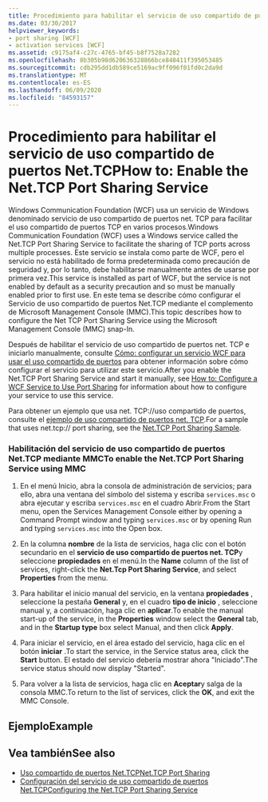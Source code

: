 ```yaml
---
title: Procedimiento para habilitar el servicio de uso compartido de puertos Net.TCP
ms.date: 03/30/2017
helpviewer_keywords:
- port sharing [WCF]
- activation services [WCF]
ms.assetid: c9175af4-c27c-4765-bf45-b8f7528a7282
ms.openlocfilehash: 8b305b98d620636328866bce848411f395053485
ms.sourcegitcommit: cdb295dd1db589ce5169ac9ff096f01fd0c2da9d
ms.translationtype: MT
ms.contentlocale: es-ES
ms.lasthandoff: 06/09/2020
ms.locfileid: "84593157"
---
```

# <a name="how-to-enable-the-nettcp-port-sharing-service"></a><span data-ttu-id="238f1-102">Procedimiento para habilitar el servicio de uso compartido de puertos Net.TCP</span><span class="sxs-lookup"><span data-stu-id="238f1-102">How to: Enable the Net.TCP Port Sharing Service</span></span>
<span data-ttu-id="238f1-103">Windows Communication Foundation (WCF) usa un servicio de Windows denominado servicio de uso compartido de puertos net. TCP para facilitar el uso compartido de puertos TCP en varios procesos.</span><span class="sxs-lookup"><span data-stu-id="238f1-103">Windows Communication Foundation (WCF) uses a Windows service called the Net.TCP Port Sharing Service to facilitate the sharing of TCP ports across multiple processes.</span></span> <span data-ttu-id="238f1-104">Este servicio se instala como parte de WCF, pero el servicio no está habilitado de forma predeterminada como precaución de seguridad y, por lo tanto, debe habilitarse manualmente antes de usarse por primera vez.</span><span class="sxs-lookup"><span data-stu-id="238f1-104">This service is installed as part of WCF, but the service is not enabled by default as a security precaution and so must be manually enabled prior to first use.</span></span> <span data-ttu-id="238f1-105">En este tema se describe cómo configurar el Servicio de uso compartido de puertos Net.TCP mediante el complemento de Microsoft Management Console (MMC).</span><span class="sxs-lookup"><span data-stu-id="238f1-105">This topic describes how to configure the Net TCP Port Sharing Service using the Microsoft Management Console (MMC) snap-In.</span></span>  
  
 <span data-ttu-id="238f1-106">Después de habilitar el servicio de uso compartido de puertos net. TCP e iniciarlo manualmente, consulte [Cómo: configurar un servicio WCF para usar el uso compartido de puertos](how-to-configure-a-wcf-service-to-use-port-sharing.md) para obtener información sobre cómo configurar el servicio para utilizar este servicio.</span><span class="sxs-lookup"><span data-stu-id="238f1-106">After you enable the Net.TCP Port Sharing Service and start it manually, see [How to: Configure a WCF Service to Use Port Sharing](how-to-configure-a-wcf-service-to-use-port-sharing.md) for information about how to configure your service to use this service.</span></span>  
  
 <span data-ttu-id="238f1-107">Para obtener un ejemplo que usa net. TCP://uso compartido de puertos, consulte el [ejemplo de uso compartido de puertos net. TCP](../samples/net-tcp-port-sharing-sample.md).</span><span class="sxs-lookup"><span data-stu-id="238f1-107">For a sample that uses net.tcp:// port sharing, see the [Net.TCP Port Sharing Sample](../samples/net-tcp-port-sharing-sample.md).</span></span>  
  
### <a name="to-enable-the-nettcp-port-sharing-service-using-mmc"></a><span data-ttu-id="238f1-108">Habilitación del servicio de uso compartido de puertos Net.TCP mediante MMC</span><span class="sxs-lookup"><span data-stu-id="238f1-108">To enable the Net.TCP Port Sharing Service using MMC</span></span>  
  
1. <span data-ttu-id="238f1-109">En el menú Inicio, abra la consola de administración de servicios; para ello, abra una ventana del símbolo del sistema y escriba `services.msc` o abra ejecutar y escriba `services.msc` en el cuadro Abrir.</span><span class="sxs-lookup"><span data-stu-id="238f1-109">From the Start menu, open the Services Management Console either by opening a Command Prompt window and typing `services.msc` or by opening Run and typing `services.msc` into the Open box.</span></span>  
  
2. <span data-ttu-id="238f1-110">En la columna **nombre** de la lista de servicios, haga clic con el botón secundario en el **servicio de uso compartido de puertos net. TCP**y seleccione **propiedades** en el menú.</span><span class="sxs-lookup"><span data-stu-id="238f1-110">In the **Name** column of the list of services, right-click the **Net.Tcp Port Sharing Service**, and select **Properties** from the menu.</span></span>  
  
3. <span data-ttu-id="238f1-111">Para habilitar el inicio manual del servicio, en la ventana **propiedades** , seleccione la pestaña **General** y, en el cuadro **tipo de inicio** , seleccione manual y, a continuación, haga clic en **aplicar**.</span><span class="sxs-lookup"><span data-stu-id="238f1-111">To enable the manual start-up of the service, in the **Properties** window select the **General** tab, and in the **Startup type** box select Manual, and then click **Apply**.</span></span>  
  
4. <span data-ttu-id="238f1-112">Para iniciar el servicio, en el área estado del servicio, haga clic en el botón **iniciar** .</span><span class="sxs-lookup"><span data-stu-id="238f1-112">To start the service,  in the Service status area, click the **Start** button.</span></span> <span data-ttu-id="238f1-113">El estado del servicio debería mostrar ahora "Iniciado".</span><span class="sxs-lookup"><span data-stu-id="238f1-113">The service status should now display "Started".</span></span>  
  
5. <span data-ttu-id="238f1-114">Para volver a la lista de servicios, haga clic en **Aceptar**y salga de la consola MMC.</span><span class="sxs-lookup"><span data-stu-id="238f1-114">To return to the list of services, click the **OK**, and exit the MMC Console.</span></span>  
  
## <a name="example"></a><span data-ttu-id="238f1-115">Ejemplo</span><span class="sxs-lookup"><span data-stu-id="238f1-115">Example</span></span>  
  
## <a name="see-also"></a><span data-ttu-id="238f1-116">Vea también</span><span class="sxs-lookup"><span data-stu-id="238f1-116">See also</span></span>

- [<span data-ttu-id="238f1-117">Uso compartido de puertos Net.TCP</span><span class="sxs-lookup"><span data-stu-id="238f1-117">Net.TCP Port Sharing</span></span>](net-tcp-port-sharing.md)
- [<span data-ttu-id="238f1-118">Configuración del servicio de uso compartido de puertos Net.TCP</span><span class="sxs-lookup"><span data-stu-id="238f1-118">Configuring the Net.TCP Port Sharing Service</span></span>](configuring-the-net-tcp-port-sharing-service.md)

